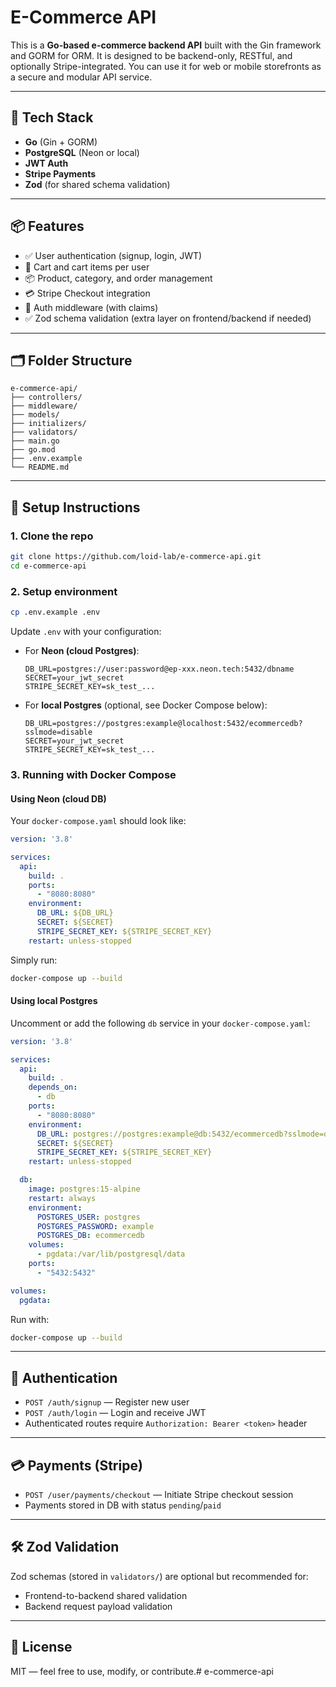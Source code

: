 # E-Commerce API

This is a **Go-based e-commerce backend API** built with the Gin framework and GORM for ORM. It is designed to be backend-only, RESTful, and optionally Stripe-integrated. You can use it for web or mobile storefronts as a secure and modular API service.

---

## 🔧 Tech Stack

- **Go** (Gin + GORM)
- **PostgreSQL** (Neon or local)
- **JWT Auth**
- **Stripe Payments**
- **Zod** (for shared schema validation)

---

## 📦 Features

- ✅ User authentication (signup, login, JWT)
- 🛒 Cart and cart items per user
- 📦 Product, category, and order management
- 💳 Stripe Checkout integration
- 🔐 Auth middleware (with claims)
- ✅ Zod schema validation (extra layer on frontend/backend if needed)

---

## 🗂 Folder Structure

```
e-commerce-api/
├── controllers/
├── middleware/
├── models/
├── initializers/
├── validators/
├── main.go
├── go.mod
├── .env.example
└── README.md
```

---

## 📌 Setup Instructions

### 1. Clone the repo

```bash
git clone https://github.com/loid-lab/e-commerce-api.git
cd e-commerce-api
```

### 2. Setup environment

```bash
cp .env.example .env
```

Update `.env` with your configuration:

- For **Neon (cloud Postgres)**:

  ```
  DB_URL=postgres://user:password@ep-xxx.neon.tech:5432/dbname
  SECRET=your_jwt_secret
  STRIPE_SECRET_KEY=sk_test_...
  ```

- For **local Postgres** (optional, see Docker Compose below):

  ```
  DB_URL=postgres://postgres:example@localhost:5432/ecommercedb?sslmode=disable
  SECRET=your_jwt_secret
  STRIPE_SECRET_KEY=sk_test_...
  ```

### 3. Running with Docker Compose

#### Using Neon (cloud DB)

Your `docker-compose.yaml` should look like:

```yaml
version: '3.8'

services:
  api:
    build: .
    ports:
      - "8080:8080"
    environment:
      DB_URL: ${DB_URL}
      SECRET: ${SECRET}
      STRIPE_SECRET_KEY: ${STRIPE_SECRET_KEY}
    restart: unless-stopped
```

Simply run:

```bash
docker-compose up --build
```

#### Using local Postgres

Uncomment or add the following `db` service in your `docker-compose.yaml`:

```yaml
version: '3.8'

services:
  api:
    build: .
    depends_on:
      - db
    ports:
      - "8080:8080"
    environment:
      DB_URL: postgres://postgres:example@db:5432/ecommercedb?sslmode=disable
      SECRET: ${SECRET}
      STRIPE_SECRET_KEY: ${STRIPE_SECRET_KEY}
    restart: unless-stopped

  db:
    image: postgres:15-alpine
    restart: always
    environment:
      POSTGRES_USER: postgres
      POSTGRES_PASSWORD: example
      POSTGRES_DB: ecommercedb
    volumes:
      - pgdata:/var/lib/postgresql/data
    ports:
      - "5432:5432"

volumes:
  pgdata:
```

Run with:

```bash
docker-compose up --build
```

---

## 🔐 Authentication

- `POST /auth/signup` — Register new user  
- `POST /auth/login` — Login and receive JWT  
- Authenticated routes require `Authorization: Bearer <token>` header

---

## 💳 Payments (Stripe)

- `POST /user/payments/checkout` — Initiate Stripe checkout session  
- Payments stored in DB with status `pending`/`paid`

---

## 🛠 Zod Validation

Zod schemas (stored in `validators/`) are optional but recommended for:

- Frontend-to-backend shared validation  
- Backend request payload validation  

---

## 📘 License

MIT — feel free to use, modify, or contribute.# e-commerce-api
